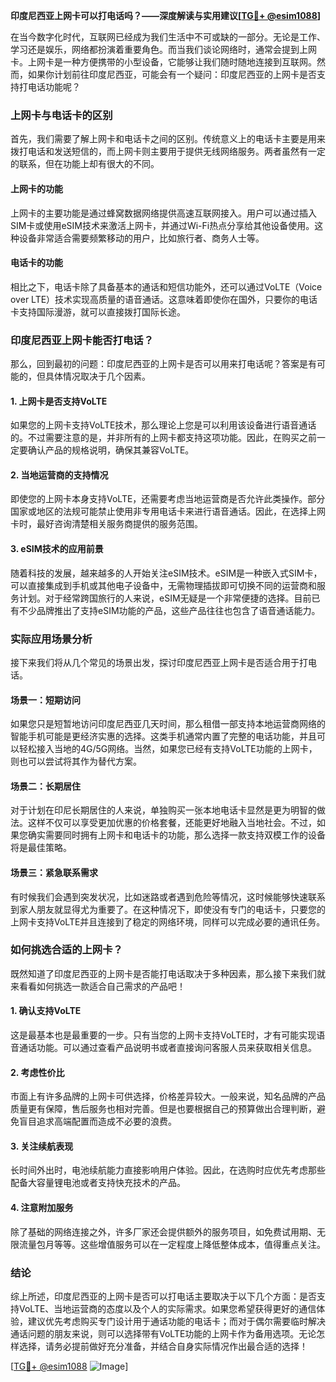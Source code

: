 **印度尼西亚上网卡可以打电话吗？——深度解读与实用建议[[TG💪+ @esim1088](https://t.me/s/esim1088)]**

在当今数字化时代，互联网已经成为我们生活中不可或缺的一部分。无论是工作、学习还是娱乐，网络都扮演着重要角色。而当我们谈论网络时，通常会提到上网卡。上网卡是一种方便携带的小型设备，它能够让我们随时随地连接到互联网。然而，如果你计划前往印度尼西亚，可能会有一个疑问：印度尼西亚的上网卡是否支持打电话功能呢？

### 上网卡与电话卡的区别

首先，我们需要了解上网卡和电话卡之间的区别。传统意义上的电话卡主要是用来拨打电话和发送短信的，而上网卡则主要用于提供无线网络服务。两者虽然有一定的联系，但在功能上却有很大的不同。

#### 上网卡的功能
上网卡的主要功能是通过蜂窝数据网络提供高速互联网接入。用户可以通过插入SIM卡或使用eSIM技术来激活上网卡，并通过Wi-Fi热点分享给其他设备使用。这种设备非常适合需要频繁移动的用户，比如旅行者、商务人士等。

#### 电话卡的功能
相比之下，电话卡除了具备基本的通话和短信功能外，还可以通过VoLTE（Voice over LTE）技术实现高质量的语音通话。这意味着即使你在国外，只要你的电话卡支持国际漫游，就可以直接拨打国际长途。

### 印度尼西亚上网卡能否打电话？

那么，回到最初的问题：印度尼西亚的上网卡是否可以用来打电话呢？答案是有可能的，但具体情况取决于几个因素。

#### 1. 上网卡是否支持VoLTE
如果您的上网卡支持VoLTE技术，那么理论上您是可以利用该设备进行语音通话的。不过需要注意的是，并非所有的上网卡都支持这项功能。因此，在购买之前一定要确认产品的规格说明，确保其兼容VoLTE。

#### 2. 当地运营商的支持情况
即使您的上网卡本身支持VoLTE，还需要考虑当地运营商是否允许此类操作。部分国家或地区的法规可能禁止使用非专用电话卡来进行语音通话。因此，在选择上网卡时，最好咨询清楚相关服务商提供的服务范围。

#### 3. eSIM技术的应用前景
随着科技的发展，越来越多的人开始关注eSIM技术。eSIM是一种嵌入式SIM卡，可以直接集成到手机或其他电子设备中，无需物理插拔即可切换不同的运营商和服务计划。对于经常跨国旅行的人来说，eSIM无疑是一个非常便捷的选择。目前已有不少品牌推出了支持eSIM功能的产品，这些产品往往也包含了语音通话能力。

### 实际应用场景分析

接下来我们将从几个常见的场景出发，探讨印度尼西亚上网卡是否适合用于打电话。

#### 场景一：短期访问
如果您只是短暂地访问印度尼西亚几天时间，那么租借一部支持本地运营商网络的智能手机可能是更经济实惠的选择。这类手机通常内置了完整的电话功能，并且可以轻松接入当地的4G/5G网络。当然，如果您已经有支持VoLTE功能的上网卡，则也可以尝试将其作为替代方案。

#### 场景二：长期居住
对于计划在印尼长期居住的人来说，单独购买一张本地电话卡显然是更为明智的做法。这样不仅可以享受更加优惠的价格套餐，还能更好地融入当地社会。不过，如果您确实需要同时拥有上网卡和电话卡的功能，那么选择一款支持双模工作的设备将是最佳策略。

#### 场景三：紧急联系需求
有时候我们会遇到突发状况，比如迷路或者遇到危险等情况，这时候能够快速联系到家人朋友就显得尤为重要了。在这种情况下，即使没有专门的电话卡，只要您的上网卡支持VoLTE并且连接到了稳定的网络环境，同样可以完成必要的通讯任务。

### 如何挑选合适的上网卡？

既然知道了印度尼西亚的上网卡是否能打电话取决于多种因素，那么接下来我们就来看看如何挑选一款适合自己需求的产品吧！

#### 1. 确认支持VoLTE
这是最基本也是最重要的一步。只有当您的上网卡支持VoLTE时，才有可能实现语音通话功能。可以通过查看产品说明书或者直接询问客服人员来获取相关信息。

#### 2. 考虑性价比
市面上有许多品牌的上网卡可供选择，价格差异较大。一般来说，知名品牌的产品质量更有保障，售后服务也相对完善。但是也要根据自己的预算做出合理判断，避免盲目追求高端配置而造成不必要的浪费。

#### 3. 关注续航表现
长时间外出时，电池续航能力直接影响用户体验。因此，在选购时应优先考虑那些配备大容量锂电池或者支持快充技术的产品。

#### 4. 注意附加服务
除了基础的网络连接之外，许多厂家还会提供额外的服务项目，如免费试用期、无限流量包月等等。这些增值服务可以在一定程度上降低整体成本，值得重点关注。

### 结论

综上所述，印度尼西亚的上网卡是否可以打电话主要取决于以下几个方面：是否支持VoLTE、当地运营商的态度以及个人的实际需求。如果您希望获得更好的通信体验，建议优先考虑购买专门设计用于通话功能的电话卡；而对于偶尔需要临时解决通话问题的朋友来说，则可以选择带有VoLTE功能的上网卡作为备用选项。无论怎样选择，请务必提前做好充分准备，并结合自身实际情况作出最合适的选择！

[[TG💪+ @esim1088](https://t.me/s/esim1088) ![Image](https://i.postimg.cc/4NQfJmqS/Snipaste-2025-05-13-00-14-12.png)]